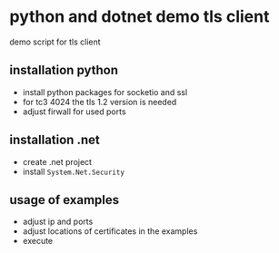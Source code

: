 # python and dotnet demo tls client

demo script for tls client

## installation python

- install python packages for socketio and ssl
- for tc3 4024 the tls 1.2 version is needed
- adjust firwall for used ports

## installation .net

- create .net project
- install `System.Net.Security`

## usage of examples

- adjust ip and ports
- adjust locations of certificates in the examples
- execute

